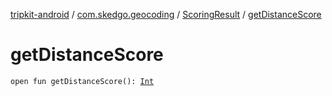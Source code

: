[tripkit-android](../../index.md) / [com.skedgo.geocoding](../index.md) / [ScoringResult](index.md) / [getDistanceScore](./get-distance-score.md)

# getDistanceScore

`open fun getDistanceScore(): `[`Int`](https://kotlinlang.org/api/latest/jvm/stdlib/kotlin/-int/index.html)